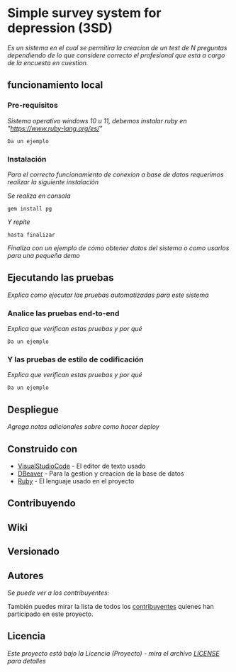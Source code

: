 # Simple survey system for depression (3SD)

_Es un sistema en el cual se permitira la creacion de un test de N preguntas dependiendo de lo que considere correcto el profesional que esta a cargo de la encuesta en cuestion._

## funcionamiento local

### Pre-requisitos

_Sistema operativo windows 10 u 11, debemos instalar ruby en "https://www.ruby-lang.org/es/"_

```
Da un ejemplo
```

### Instalación

_Para el correcto funcionamiento de conexion a base de datos requerimos realizar la siguiente instalación_

_Se realiza en consola_

```
gem install pg
```

_Y repite_

```
hasta finalizar
```

_Finaliza con un ejemplo de cómo obtener datos del sistema o como usarlos para una pequeña demo_

## Ejecutando las pruebas

_Explica como ejecutar las pruebas automatizadas para este sistema_

### Analice las pruebas end-to-end

_Explica que verifican estas pruebas y por qué_

```
Da un ejemplo
```

### Y las pruebas de estilo de codificación

_Explica que verifican estas pruebas y por qué_

```
Da un ejemplo
```

## Despliegue

_Agrega notas adicionales sobre como hacer deploy_

## Construido con

* [VisualStudioCode](https://code.visualstudio.com/download) - El editor de texto usado
* [DBeaver](https://dbeaver.io/download/) - Para la gestion y creacion de la base de datos
* [Ruby](https://www.ruby-lang.org/es/downloads/) - El lenguaje usado en el proyecto
## Contribuyendo

## Wiki 

## Versionado 

## Autores

_Se puede ver a los contribuyentes:_

También puedes mirar la lista de todos los [contribuyentes](https://github.com/elpolloconmayo/Taller1/graphs/contributors) quíenes han participado en este proyecto. 

## Licencia

_Este proyecto está bajo la Licencia (Proyecto) - mira el archivo [LICENSE](LICENSE) para detalles_
